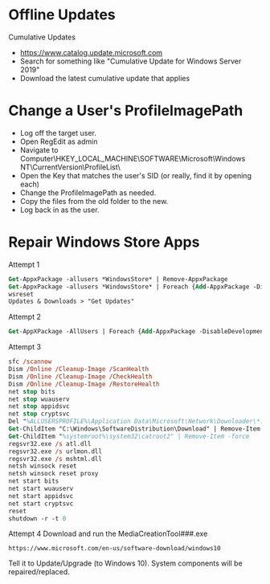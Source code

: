 # Offline Updates
Cumulative Updates
- https://www.catalog.update.microsoft.com
- Search for something like "Cumulative Update for Windows Server 2019"
- Download the latest cumulative update that applies

# Change a User's ProfileImagePath
- Log off the target user.
- Open RegEdit as admin
- Navigate to Computer\HKEY_LOCAL_MACHINE\SOFTWARE\Microsoft\Windows NT\CurrentVersion\ProfileList\
- Open the Key that matches the user's SID (or really, find it by opening each)
- Change the ProfileImagePath as needed.
- Copy the files from the old folder to the new.
- Log back in as the user.

# Repair Windows Store Apps
Attempt 1
```ps
Get-AppxPackage -allusers *WindowsStore* | Remove-AppxPackage
Get-AppxPackage -allusers *WindowsStore* | Foreach {Add-AppxPackage -DisableDevelopmentMode -Register "$($_.InstallLocation)\AppXManifest.xml"}
wsreset
Updates & Downloads > "Get Updates"
```

Attempt 2
```ps
Get-AppXPackage -AllUsers | Foreach {Add-AppxPackage -DisableDevelopmentMode -Register "$($_.InstallLocation)AppXManifest.xml"}
```

Attempt 3
```ps
sfc /scannow
Dism /Online /Cleanup-Image /ScanHealth
Dism /Online /Cleanup-Image /CheckHealth
Dism /Online /Cleanup-Image /RestoreHealth
net stop bits
net stop wuauserv
net stop appidsvc
net stop cryptsvc
Del "%ALLUSERSPROFILE%\Application Data\Microsoft\Network\Downloader\*.*"
Get-ChildItem "C:\Windows\SoftwareDistribution\Download" | Remove-Item -force
Get-ChildItem "%systemroot%\system32\catroot2" | Remove-Item -force
regsvr32.exe /s atl.dll
regsvr32.exe /s urlmon.dll
regsvr32.exe /s mshtml.dll
netsh winsock reset
netsh winsock reset proxy
net start bits
net start wuauserv
net start appidsvc
net start cryptsvc
reset
shutdown -r -t 0
```

Attempt 4
Download and run the MediaCreationTool###.exe
```
https://www.microsoft.com/en-us/software-download/windows10
```

Tell it to Update/Upgrade (to Windows 10). System components will be repaired/replaced.